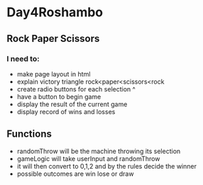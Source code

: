 # Day4Roshambo

## Rock Paper Scissors
### I need to:
* make page layout in html
* explain victory triangle rock<paper<scissors<rock
* create radio buttons for each selection ^
* have a button to begin game
* display the result of the current game
* display record of wins and losses

## Functions
* randomThrow will be the machine throwing its selection
* gameLogic will take userInput and randomThrow 
* it will then convert to 0,1,2 and by the rules decide the winner
* possible outcomes are win lose or draw
